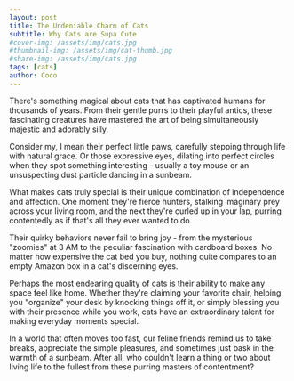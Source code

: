 ```yaml
---
layout: post
title: The Undeniable Charm of Cats
subtitle: Why Cats are Supa Cute
#cover-img: /assets/img/cats.jpg
#thumbnail-img: /assets/img/cat-thumb.jpg
#share-img: /assets/img/cats.jpg
tags: [cats]
author: Coco
---
```


There's something magical about cats that has captivated humans for thousands of years. From their gentle purrs to their playful antics, these fascinating creatures have mastered the art of being simultaneously majestic and adorably silly.

Consider my, I mean their perfect little paws, carefully stepping through life with natural grace. Or those expressive eyes, dilating into perfect circles when they spot something interesting - usually a toy mouse or an unsuspecting dust particle dancing in a sunbeam.

What makes cats truly special is their unique combination of independence and affection. One moment they're fierce hunters, stalking imaginary prey across your living room, and the next they're curled up in your lap, purring contentedly as if that's all they ever wanted to do.

Their quirky behaviors never fail to bring joy - from the mysterious "zoomies" at 3 AM to the peculiar fascination with cardboard boxes. No matter how expensive the cat bed you buy, nothing quite compares to an empty Amazon box in a cat's discerning eyes.

Perhaps the most endearing quality of cats is their ability to make any space feel like home. Whether they're claiming your favorite chair, helping you "organize" your desk by knocking things off it, or simply blessing you with their presence while you work, cats have an extraordinary talent for making everyday moments special.

In a world that often moves too fast, our feline friends remind us to take breaks, appreciate the simple pleasures, and sometimes just bask in the warmth of a sunbeam. After all, who couldn't learn a thing or two about living life to the fullest from these purring masters of contentment?